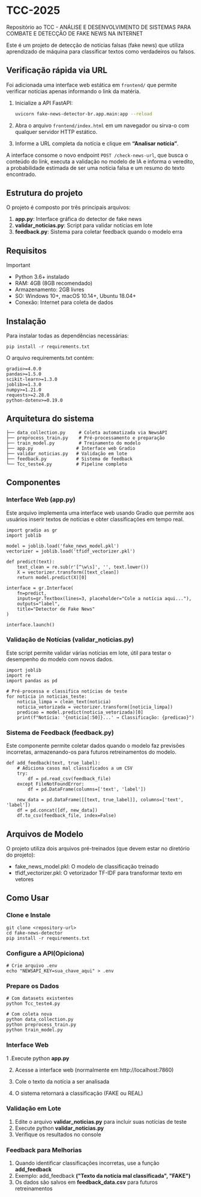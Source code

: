 # TCC-2025
Repositório ao  TCC - ANÁLISE E DESENVOLVIMENTO DE SISTEMAS PARA COMBATE E DETECÇÃO DE FAKE NEWS NA INTERNET

Este é um projeto de detecção de notícias falsas (fake news) que utiliza aprendizado de máquina para classificar textos como verdadeiros ou falsos.

## Verificação rápida via URL

Foi adicionada uma interface web estática em `frontend/` que permite verificar notícias apenas informando o link da matéria.

1. Inicialize a API FastAPI:

   ```bash
   uvicorn fake-news-detector-br.app.main:app --reload
   ```

2. Abra o arquivo `frontend/index.html` em um navegador ou sirva-o com qualquer servidor HTTP estático.
3. Informe a URL completa da notícia e clique em **“Analisar notícia”**.

A interface consome o novo endpoint `POST /check-news-url`, que busca o conteúdo do link, executa a validação no modelo de IA e informa o veredito, a probabilidade estimada de ser uma notícia falsa e um resumo do texto encontrado.

## Estrutura do projeto

O projeto é composto por três principais arquivos:

1. **app.py**: Interface gráfica do detector de fake news
2. **validar_noticias.py**: Script para validar notícias em lote
3. **feedback.py**: Sistema para coletar feedback quando o modelo erra

## Requisitos

>[!IMPORTANT]
>- Python 3.6+ instalado 
>- RAM: 4GB (8GB recomendado)
>- Armazenamento: 2GB livres
>- SO: Windows 10+, macOS 10.14+, Ubuntu 18.04+
>- Conexão: Internet para coleta de dados

##  Instalação

Para instalar todas as dependências necessárias:

```
pip install -r requirements.txt
```
O arquivo requirements.txt contém:
```
gradio>=4.0.0
pandas>=1.5.0
scikit-learn>=1.3.0
joblib>=1.3.0
numpy>=1.21.0
requests>=2.28.0
python-dotenv>=0.19.0
```

## Arquitetura do sistema

```
├── data_collection.py     # Coleta automatizada via NewsAPI
├── preprocess_train.py    # Pré-processamento e preparação
├── train_model.py         # Treinamento do modelo
├── app.py                # Interface web Gradio
├── validar_noticias.py   # Validação em lote
├── feedback.py           # Sistema de feedback
└── Tcc_teste4.py         # Pipeline completo
```

##  Componentes

### Interface Web (app.py)

Este arquivo implementa uma interface web usando Gradio que permite aos usuários inserir textos de notícias e obter classificações em tempo real.

```
import gradio as gr
import joblib

model = joblib.load('fake_news_model.pkl')
vectorizer = joblib.load('tfidf_vectorizer.pkl')

def predict(text):
    text_clean = re.sub(r'[^\w\s]', '', text.lower())
    X = vectorizer.transform([text_clean])
    return model.predict(X)[0]

interface = gr.Interface(
    fn=predict,
    inputs=gr.Textbox(lines=3, placeholder="Cole a notícia aqui..."),
    outputs="label",
    title="Detector de Fake News"
)

interface.launch()
```

### Validação de Notícias (validar_noticias.py)

Este script permite validar várias notícias em lote, útil para testar o desempenho do modelo com novos dados.

```
import joblib
import re
import pandas as pd

# Pré-processa e classifica notícias de teste
for noticia in noticias_teste:
    noticia_limpa = clean_text(noticia)
    noticia_vetorizada = vectorizer.transform([noticia_limpa])
    predicao = model.predict(noticia_vetorizada)[0]
    print(f"Notícia: '{noticia[:50]}...' → Classificação: {predicao}")
```

### Sistema de Feedback (feedback.py)

Este componente permite coletar dados quando o modelo faz previsões incorretas, armazenando-os para futuros retreinamentos do modelo.

```
def add_feedback(text, true_label):
    # Adiciona casos mal classificados a um CSV
    try:
        df = pd.read_csv(feedback_file)
    except FileNotFoundError:
        df = pd.DataFrame(columns=['text', 'label'])
    
    new_data = pd.DataFrame([[text, true_label]], columns=['text', 'label'])
    df = pd.concat([df, new_data])
    df.to_csv(feedback_file, index=False)
```

## Arquivos de Modelo

O projeto utiliza dois arquivos pré-treinados (que devem estar no diretório do projeto):

- fake_news_model.pkl: O modelo de classificação treinado
- tfidf_vectorizer.pkl: O vetorizador TF-IDF para transformar texto em vetores

## Como Usar

### Clone e Instale

```
git clone <repository-url>
cd fake-news-detector
pip install -r requirements.txt
```

### Configure a API(Opiciona)

```
# Crie arquivo .env
echo "NEWSAPI_KEY=sua_chave_aqui" > .env
```

### Prepare os Dados

```
# Com datasets existentes
python Tcc_teste4.py

# Com coleta nova
python data_collection.py
python preprocess_train.py
python train_model.py
```

### Interface Web

1 .Execute python **app.py** 

2. Acesse a interface web (normalmente em http://localhost:7860) 

3. Cole o texto da notícia a ser analisada

4. O sistema retornará a classificação (FAKE ou REAL)

### Validação em Lote

1. Edite o arquivo **validar_noticias.py** para incluir suas notícias de teste
2. Execute python **validar_noticias.py**
3. Verifique os resultados no console

### Feedback para Melhorias

1. Quando identificar classificações incorretas, use a função **add_feedback**
2. Exemplo: add_feedback **("Texto da notícia mal classificada", "FAKE")**
3. Os dados são salvos em **feedback_data.csv** para futuros retreinamentos
